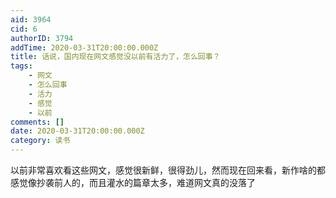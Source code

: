 ```yaml
---
aid: 3964
cid: 6
authorID: 3794
addTime: 2020-03-31T20:00:00.000Z
title: 话说，国内现在网文感觉没以前有活力了，怎么回事？
tags:
    - 网文
    - 怎么回事
    - 活力
    - 感觉
    - 以前
comments: []
date: 2020-03-31T20:00:00.000Z
category: 读书
---
```


以前非常喜欢看这些网文，感觉很新鲜，很得劲儿，然而现在回来看，新作啥的都感觉像抄袭前人的，而且灌水的篇章太多，难道网文真的没落了
